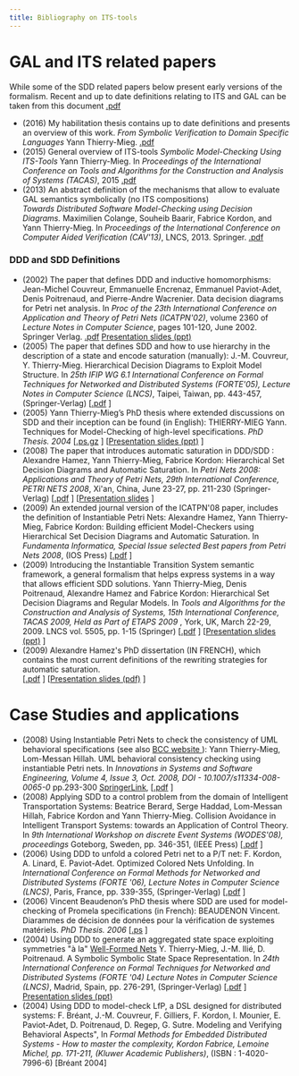 ```yaml
---
title: Bibliography on ITS-tools
---
```


GAL and ITS related papers
==========================

While some of the SDD related papers below present early versions of the formalism. Recent and up to date
 definitions relating to ITS and GAL can be taken from this document [.pdf](https://media.githubusercontent.com/media/lip6/ITSTools-web/master/files/gal.pdf)

* (2016) My habilitation thesis contains up to date definitions and presents an overview of this work. 
_From Symbolic Verification to Domain Specific Languages_ Yann Thierry-Mieg. [.pdf](https://pages.lip6.fr/Yann.Thierry-Mieg/hdr-ytm.pdf)
* (2015) General overview of ITS-tools _Symbolic Model-Checking Using ITS-Tools_ Yann Thierry-Mieg.  In _Proceedings of the International Conference on Tools and Algorithms for the Construction and Analysis of Systems (TACAS)_, 2015 
[.pdf](https://media.githubusercontent.com/media/lip6/ITSTools-web/master/files/TACAS_2015_author.pdf)
* (2013) An abstract definition of the mechanisms that allow to evaluate GAL semantics symbolically (no ITS compositions)<br/>
 _Towards Distributed Software Model-Checking using Decision Diagrams._  Maximilien Colange, Souheib Baarir, Fabrice Kordon, and Yann Thierry-Mieg.  In _Proceedings of the International Conference on Computer Aided Verification (CAV'13)_, LNCS, 2013. Springer. 
 [.pdf](https://media.githubusercontent.com/media/lip6/ITSTools-web/master/files/mlhom.pdf)

### DDD and SDD Definitions

* (2002) The paper that defines DDD and inductive homomorphisms: <br/>
  Jean-Michel Couvreur, Emmanuelle Encrenaz, Emmanuel Paviot-Adet, Denis
  Poitrenaud, and Pierre-Andre Wacrenier.
  Data decision diagrams for Petri net analysis.
  In <em>Proc of the 23th International Conference on
  Application and Theory of Petri Nets (ICATPN'02)</em>, volume 2360 of <em>
  Lecture Notes in Computer Science</em>, pages 101-120, June 2002. Springer Verlag. 
  [.pdf](http://www.lip6.fr/ddd-download/icatpn02.pdf) [Presentation slides (ppt)](http://www.lip6.fr/ddd-download/PN2002.zip)
* (2005) The paper that defines SDD and how to use hierarchy in the description of a state and encode saturation (manually): 
J.-M. Couvreur, Y. Thierry-Mieg. Hierarchical Decision Diagrams to Exploit Model Structure. In <em> 25th IFIP WG 6.1 International Conference on Formal Techniques for Networked and Distributed Systems (FORTE'05), Lecture Notes in Computer Science (LNCS)</em>, Taipei, Taiwan, pp. 443-457, (Springer-Verlag)
[[.pdf](http://www.lip6.fr/ddd-download/forte05.pdf) ]
* (2005) Yann Thierry-Mieg’s PhD thesis where extended discussions on SDD and their inception can be found (in English): 
THIERRY-MIEG Yann. Techniques for Model-Checking of high-level specifications. <em>PhD Thesis. 2004</em>
[[.ps.gz](http://www.lip6.fr/ddd-download/theseYTM.ps.gz) ]
[[Presentation slides (ppt)](http://www.lip6.fr/ddd-download/Thesev20.zip) ]
* (2008) The paper that introduces automatic saturation in DDD/SDD : 
Alexandre Hamez, Yann Thierry-Mieg, Fabrice Kordon: Hierarchical Set Decision Diagrams and Automatic Saturation. In <em> Petri Nets 2008: Applications and Theory of Petri Nets, 29th International Conference, PETRI NETS 2008</em>, Xi'an, China, June 23-27, pp. 211-230 (Springer-Verlag) 
[[.pdf](http://www.lip6.fr/ddd-download/atpn08.pdf) ]
[[Presentation slides](http://www.lip6.fr/ddd-download/PN2008.zip) ]
* (2009) An extended journal version of the ICATPN'08 paper, includes the definition of Instantiable Petri Nets: 
Alexandre Hamez, Yann Thierry-Mieg, Fabrice Kordon: Building efficient Model-Checkers using Hierarchical Set Decision Diagrams and Automatic Saturation. 
In <em> Fundamenta Informatica, Special Issue selected Best papers from Petri Nets 2008</em>, (IOS Press)
[[.pdf](http://www.lip6.fr/ddd-download/fi-pn-2008.pdf) ]
* (2009) Introducing the Instantiable Transition System semantic framework, a general formalism that helps express systems in a way that allows efficient SDD solutions.
Yann Thierry-Mieg, Denis Poitrenaud, Alexandre Hamez and Fabrice Kordon: Hierarchical Set Decision Diagrams and Regular Models. 
In <em> Tools and Algorithms for the Construction and Analysis of
               Systems, 15th International Conference, TACAS 2009, Held
               as Part of ETAPS 2009 </em>, York, UK, March 22-29,
               2009. LNCS vol. 5505, pp. 1-15 (Springer)
[[.pdf](http://www.lip6.fr/ddd-download/tacas09.pdf) ]
[[Presentation slides (ppt)](http://www.lip6.fr/ddd-download/TACAS2009.zip) ]
* (2009) Alexandre Hamez's PhD dissertation (IN FRENCH), which contains the most current definitions of the rewriting strategies for automatic saturation.         
[[.pdf](files/manuscrit_ahamez.pdf) ]
[[Presentation slides (pdf)](files/transparents_soutenance_ahamez.pdf) ]

Case Studies and applications
=============================



* (2008) Using Instantiable Petri Nets to check the consistency of UML behavioral specifications (see also [ BCC website ](http://move.lip6.fr/software/BCC/)):
		 Yann Thierry-Mieg, Lom-Messan Hillah. UML behavioral consistency checking using instantiable Petri nets. In <em> Innovations in Systems and Software Engineering, Volume 4, Issue 3, Oct. 2008,
		DOI  - 10.1007/s11334-008-0065-0 </em> pp.293-300 [SpringerLink](http://www.springerlink.com/content/vt3r462270357560), 
[[.pdf](http://www.lip6.fr/ddd-download/bcc08.pdf) ]	
* (2008) Applying SDD to a control problem from the domain of Intelligent Transportation Systems:
            Beatrice Berard, Serge Haddad, Lom-Messan Hillah, Fabrice Kordon and Yann Thierry-Mieg. Collision Avoidance in Intelligent Transport Systems: towards an Application of Control Theory.
		      In <em> 9th International Workshop on discrete Event Systems (WODES'08), proceedings </em>  Goteborg, Sweden, pp. 346-351, (IEEE Press)
[[.pdf](http://www.lip6.fr/ddd-download/wodes08.pdf) ]	
* (2006) Using DDD to unfold a colored Petri net to a P/T net:
F. Kordon, A. Linard, E. Paviot-Adet. Optimized Colored Nets Unfolding. In <em>International Conference on Formal Methods for Networked and Distributed Systems (FORTE '06), Lecture Notes in Computer Science (LNCS)</em>, Paris, France, pp. 339-355, (Springer-Verlag)
[[.pdf](http://www.lip6.fr/ddd-download/forte06.pdf) ]
* (2006) Vincent Beaudenon’s PhD thesis where SDD are used for model-checking of Promela specifications (in French):
BEAUDENON Vincent. Diarammes de décision de données pour la vérification de systemes matériels. <em>PhD Thesis. 2006</em>
[[.ps](http://www.lip6.fr/ddd-download/theseVB.ps.gz) ]
* (2004) Using DDD to generate an aggregated state space exploiting symmetries &quot;à la&quot; <a href=http://www.di.unito.it/~greatspn/index.html>Well-Formed Nets</a> 
Y. Thierry-Mieg, J.-M. Ilié, D. Poitrenaud. A Symbolic Symbolic State Space Representation. In <em> 24th International Conference on Formal Techniques for Networked and Distributed Systems (FORTE '04) Lecture Notes in Computer Science (LNCS)</em>,  Madrid, Spain, pp. 276-291, (Springer-Verlag)
[[.pdf](http://www.lip6.fr/ddd-download/forte04.pdf) ]
[Presentation slides (ppt)](http://www.lip6.fr/ddd-download/FORTE2004.zip)
* (2004) Using DDD to model-check LfP, a DSL designed for distributed systems: 
F. Bréant, J.-M. Couvreur, F. Gilliers, F. Kordon, I. Mounier, E. Paviot-Adet, D. Poitrenaud, D. Regep, G. Sutre. 
Modeling and Verifying Behavioral Aspects", 
In <em>Formal Methods for Embedded Distributed Systems - How to master the complexity, Kordon Fabrice, Lemoine Michel, pp. 171-211, (Kluwer Academic Publishers)</em>, (ISBN : 1-4020-7996-6) [Bréant 2004]
               
